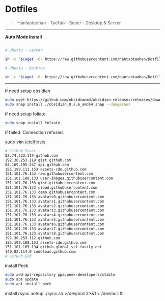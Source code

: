 # Dotfiles

> Hantaotaohan - TaoTao - Saber - Desktop & Server

----

**Auto Mode Install**

```bash

# Ubuntu - Server

sh -c "$(wget -O- https://raw.githubusercontent.com/hantaotaohan/Dotfiles/master/install/run_server.sh)"

# Ubuntu - Desktop

sh -c "$(wget -O- https://raw.githubusercontent.com/hantaotaohan/Dotfiles/master/install/run_desktop.sh)"
```

----

if need setup obsidian

```bash
sudo wget https://github.com/obsidianmd/obsidian-releases/releases/download/v0.7.6/obsidian_0.7.6_amd64.snap
sudo snap install ./obsidian_0.7.6_amd64.snap --dangerous
```

if need setup foliate

```bash
sudo snap install foliate
```

if 
failed: Connection refused.

sudo vim /etc/hosts

```bash
# GitHub Start
52.74.223.119 github.com
192.30.253.119 gist.github.com
54.169.195.247 api.github.com
185.199.111.153 assets-cdn.github.com
151.101.76.133 raw.githubusercontent.com
151.101.108.133 user-images.githubusercontent.com
151.101.76.133 gist.githubusercontent.com
151.101.76.133 cloud.githubusercontent.com
151.101.76.133 camo.githubusercontent.com
151.101.76.133 avatars0.githubusercontent.com
151.101.76.133 avatars1.githubusercontent.com
151.101.76.133 avatars2.githubusercontent.com
151.101.76.133 avatars3.githubusercontent.com
151.101.76.133 avatars4.githubusercontent.com
151.101.76.133 avatars5.githubusercontent.com
151.101.76.133 avatars6.githubusercontent.com
151.101.76.133 avatars7.githubusercontent.com
151.101.76.133 avatars8.githubusercontent.com
192.30.253.112 github.com
185.199.108.153 assets-cdn.github.com 
151.101.185.194 github.global.ssl.fastly.net
140.82.114.9 codeload.github.com
# GitHub End
```

install Peek
```bash
sudo add-apt-repository ppa:peek-developers/stable
sudo apt update
sudo apt install peek
```

install rsync
nohup ./sync.sh >/dev/null 2>&1 < /dev/null &
